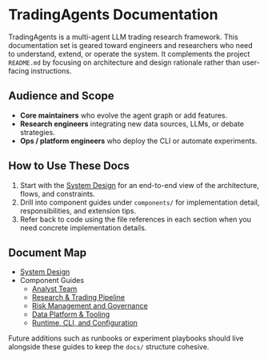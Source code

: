 # TradingAgents Documentation

TradingAgents is a multi-agent LLM trading research framework. This documentation set is geared toward engineers and researchers who need to understand, extend, or operate the system. It complements the project `README.md` by focusing on architecture and design rationale rather than user-facing instructions.

## Audience and Scope
- **Core maintainers** who evolve the agent graph or add features.
- **Research engineers** integrating new data sources, LLMs, or debate strategies.
- **Ops / platform engineers** who deploy the CLI or automate experiments.

## How to Use These Docs
1. Start with the [System Design](./system-design.md) for an end-to-end view of the architecture, flows, and constraints.
2. Drill into component guides under `components/` for implementation detail, responsibilities, and extension tips.
3. Refer back to code using the file references in each section when you need concrete implementation details.

## Document Map
- [System Design](./system-design.md)
- Component Guides
  - [Analyst Team](./components/analyst-team.md)
  - [Research & Trading Pipeline](./components/research-and-trading.md)
  - [Risk Management and Governance](./components/risk-management.md)
  - [Data Platform & Tooling](./components/data-platform.md)
  - [Runtime, CLI, and Configuration](./components/runtime-and-cli.md)

Future additions such as runbooks or experiment playbooks should live alongside these guides to keep the `docs/` structure cohesive.
